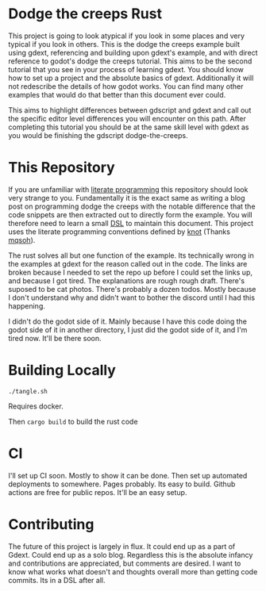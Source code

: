 # Dodge the creeps Rust
This project is going to look atypical if you look in some places and very typical if you look in others. This is the dodge the creeps example built using gdext, referencing and building upon gdext's example, and with direct reference to godot's dodge the creeps tutorial. This aims to be the second tutorial that you see in your process of learning gdext. You should know how to set up a project and the absolute basics of gdext. Additionally it will not redescribe the details of how godot works. You can find many other examples that would do that better than this document ever could. 

This aims to highlight differences between gdscript and gdext and call out the specific editor level differences you will encounter on this path. After completing this tutorial you should be at the same skill level with gdext as you would be finishing the gdscript dodge-the-creeps. 

# This Repository

If you are unfamiliar with [literate programming](https://en.wikipedia.org/wiki/Literate_programming) this repository should look very strange to you. Fundamentally it is the exact same as writing a blog post on programming dodge the creeps with the notable difference that the code snippets are then extracted out to directly form the example. You will therefore need to learn a small [DSL](https://en.wikipedia.org/wiki/Domain-specific_language) to maintain this document. This project uses the literate programming conventions defined by [knot](https://github.com/mqsoh/knot) (Thanks [mqsoh](https://github.com/mqsoh])). 

The rust solves all but one function of the example. Its technically wrong in the examples at gdext for the reason called out in the code. The links are broken because I needed to set the repo up before I could set the links up, and because I got tired. The explanations are rough rough draft. There's suposed to be cat photos. There's probably a dozen todos. Mostly because I don't understand why and didn't want to bother the discord until I had this happening.

I didn't do the godot side of it. Mainly because I have this code doing the godot side of it in another directory, I just did the godot side of it, and I'm tired now. It'll be there soon. 

# Building Locally
```
./tangle.sh
```
Requires docker.

Then `cargo build` to build the rust code

# CI
I'll set up CI soon. Mostly to show it can be done. Then set up automated deployments to somewhere. Pages probably. Its easy to build. Github actions are free for public repos. It'll be an easy setup.

# Contributing
The future of this project is largely in flux. It could end up as a part of Gdext. Could end up as a solo blog. Regardless this is the absolute infancy and contributions are appreciated, but comments are desired. I want to know what works what doesn't and thoughts overall more than getting code commits. Its in a DSL after all. 
